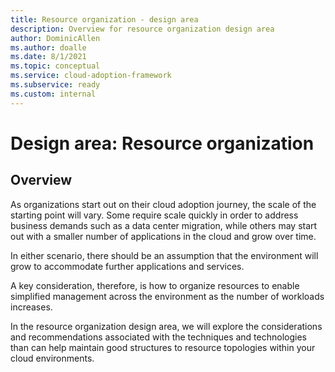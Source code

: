 ```yaml
---
title: Resource organization - design area
description: Overview for resource organization design area
author: DominicAllen
ms.author: doalle
ms.date: 8/1/2021
ms.topic: conceptual
ms.service: cloud-adoption-framework
ms.subservice: ready
ms.custom: internal
---
```


# Design area: Resource organization

## Overview

As organizations start out on their cloud adoption journey, the scale of the starting point will vary.
Some require scale quickly in order to address business demands such as a data center migration, while others may start out with a smaller number of applications in the cloud and grow over time.

In either scenario, there should be an assumption that the environment will grow to accommodate further applications and services.

A key consideration, therefore, is how to organize resources to enable simplified management across the environment as the number of workloads increases.

In the resource organization design area, we will explore the considerations and recommendations associated with the techniques and technologies than can help maintain good structures to resource topologies within your cloud environments.
